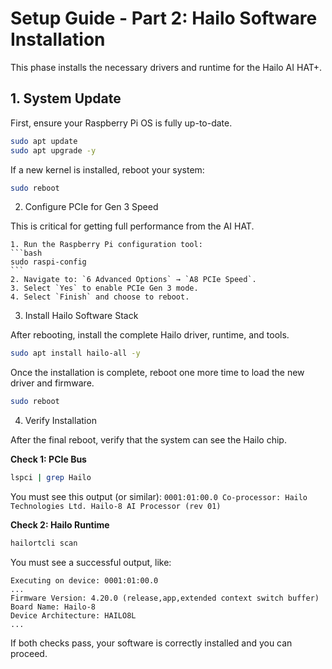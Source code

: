 # Setup Guide - Part 2: Hailo Software Installation

This phase installs the necessary drivers and runtime for the Hailo AI HAT+.

## 1. System Update

First, ensure your Raspberry Pi OS is fully up-to-date.

```bash
sudo apt update
sudo apt upgrade -y
```

If a new kernel is installed, reboot your system:

```bash
sudo reboot
```

2. Configure PCIe for Gen 3 Speed

This is critical for getting full performance from the AI HAT.

	1. Run the Raspberry Pi configuration tool:
	```bash
	sudo raspi-config
	```
	2. Navigate to: `6 Advanced Options` → `A8 PCIe Speed`.
	3. Select `Yes` to enable PCIe Gen 3 mode.
	4. Select `Finish` and choose to reboot.

3. Install Hailo Software Stack

After rebooting, install the complete Hailo driver, runtime, and tools.

```bash
sudo apt install hailo-all -y
```

Once the installation is complete, reboot one more time to load the new driver and firmware.

```bash
sudo reboot
```

4. Verify Installation

After the final reboot, verify that the system can see the Hailo chip.

**Check 1: PCIe Bus**

```bash
lspci | grep Hailo
```

You must see this output (or similar): `0001:01:00.0 Co-processor: Hailo Technologies Ltd. Hailo-8 AI Processor (rev 01)`

**Check 2: Hailo Runtime**

```bash
hailortcli scan
```

You must see a successful output, like:

```
Executing on device: 0001:01:00.0
...
Firmware Version: 4.20.0 (release,app,extended context switch buffer)
Board Name: Hailo-8
Device Architecture: HAILO8L
...
```

If both checks pass, your software is correctly installed and you can proceed.
